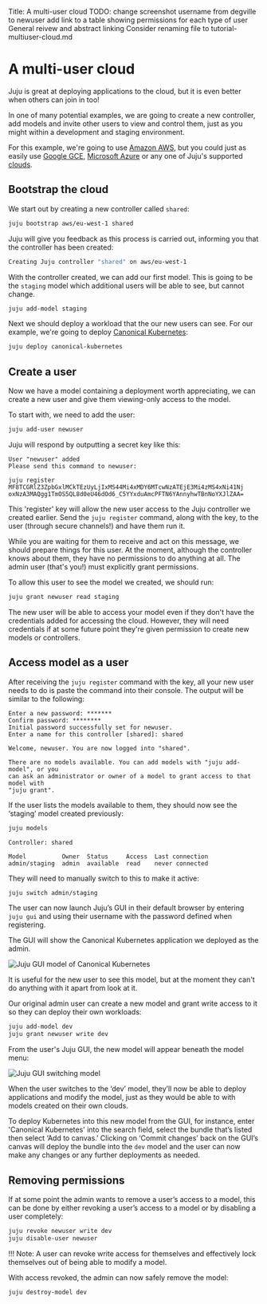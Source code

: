 Title: A multi-user cloud
TODO:  change screenshot username from degville to newuser
       add link to a table showing permissions for each type of user
       General reivew and abstract linking
       Consider renaming file to tutorial-multiuser-cloud.md

# A multi-user cloud

Juju is great at deploying applications to the cloud, but it is even better
when others can join in too! 

In one of many potential examples, we are going to create a new controller, add
models and invite other users to view and control them, just as you might
within a development and staging environment.

For this example, we're going to use [Amazon AWS][helpaws], but you could just
as easily use [Google GCE][helpgce], [Microsoft Azure][helpazure] or any one of
Juju's supported [clouds][listclouds]. 

## Bootstrap the cloud

We start out by creating a new controller called `shared`:

```bash
juju bootstrap aws/eu-west-1 shared 
```

Juju will give you feedback as this process is carried out, informing you that
the controller has been created:

```bash
Creating Juju controller "shared" on aws/eu-west-1
```

With the controller created, we can add our first model. This is going to be
the `staging` model which additional users will be able to see, but cannot
change.

```bash
juju add-model staging
```
Next we should deploy a workload that the our new users can see. For our
example, we're going to deploy [Canonical Kubernetes][cankub]:

```bash
juju deploy canonical-kubernetes
```
## Create a user

Now we have a model containing a deployment worth appreciating, we can create a
new user and give them viewing-only access to the model.

To start with, we need to add the user:

```bash
juju add-user newuser
```

Juju will respond by outputting a secret key like this:

```output
User "newuser" added
Please send this command to newuser:

juju register MF8TCGRlZ3ZpbGxlMCkTEzUyLjIxMS44Mi4xMDY6MTcwNzATEjE3Mi4zMS4xNi41Nj
oxNzA3MAQgg1TmOS5QL8d0eU46dOd6_C5YYxduAmcPFTN6YAnnyhwTBnNoYXJlZAA=
```
This 'register' key will allow the new user access to the Juju controller we
created earlier. Send the `juju register` command, along with the key, to the
user (through secure channels!) and have them run it. 

While you are waiting for them to receive and act on this message, we should
prepare things for this user. At the moment, although the controller knows
about them, they have no permissions to do anything at all. The admin user
(that's you!) must explicitly grant permissions.

To allow this user to see the model we created, we should run:

```bash
juju grant newuser read staging
```

The new user will be able to access your model even if they don't have the
credentials added for accessing the cloud. However, they will need credentials
if at some future point they're given permission to create new models or
controllers.

## Access model as a user

After receiving the `juju register` command with the key, all your new user
needs to do is paste the command into their console. The output will be similar
to the following:

```output
Enter a new password: *******
Confirm password: ********
Initial password successfully set for newuser.
Enter a name for this controller [shared]: shared

Welcome, newuser. You are now logged into "shared". 

There are no models available. You can add models with "juju add-model", or you
can ask an administrator or owner of a model to grant access to that model with
"juju grant". 
```

If the user lists the models available to them, they should now see the
‘staging’ model created previously:

```bash
juju models
```

<!-- JUJUVERSION: 2.0.0-xenial-amd64 -->
<!-- JUJUCOMMAND: juju models -->
```no-highlight
Controller: shared

Model          Owner  Status     Access  Last connection
admin/staging  admin  available  read    never connected
```

They will need to manually switch to this to make it active:

```bash
juju switch admin/staging
```

The user can now launch Juju’s GUI in their default browser by entering `juju
gui` and using their username with the password defined when registering.

The GUI will show the Canonical Kubernetes application we deployed as the admin.

![Juju GUI model of Canonical Kubernetes](https://assets.ubuntu.com/v1/0b305364-tut-users_gui.png)

It is useful for the new user to see this model, but at the moment they can't
do anything with it apart from look at it. 

Our original admin user can create a new model and grant write access to it so
they can deploy their own workloads:

```bash
juju add-model dev
juju grant newuser write dev
```
From the user's Juju GUI, the new model will appear beneath the model menu:

![Juju GUI switching model](https://assets.ubuntu.com/v1/d0b750f0-tut-users_guiswitch.png)


When the user switches to the ‘dev’ model, they’ll now be able to deploy
applications and modify the model, just as they would be able to with models
created on their own clouds. 

To deploy Kubernetes into this new model from the GUI, for instance,
enter 'Canonical Kubernetes' into the search field, select the bundle that’s
listed then select ‘Add to canvas.’ Clicking on ‘Commit changes’ back on the
GUI’s canvas will deploy the bundle into the `dev` model and the user can now make
any changes or any further deployments as needed.

## Removing permissions

If at some point the admin wants to remove a user’s access to a model, this can
be done by either revoking a user’s access to a model or by disabling a user
completely:

```bash
juju revoke newuser write dev
juju disable-user newuser
```

!!! Note: 
    A user can revoke write access for themselves and effectively lock
    themselves out of being able to modify a model.

With access revoked, the admin can now safely remove the model:

```
juju destroy-model dev
```

[helpaws]: ./help-aws.html "Using Amazon AWS with Juju"
[helpgce]: ./help-google.html "Using Google GCE with Juju"
[helpazure]: ./help-azure.html "Using Microsoft Azure with Juju"
[listclouds]: ./clouds.html "Configuring Juju Clouds"
[cankub]: https://jujucharms.com/canonical-kubernetes/
